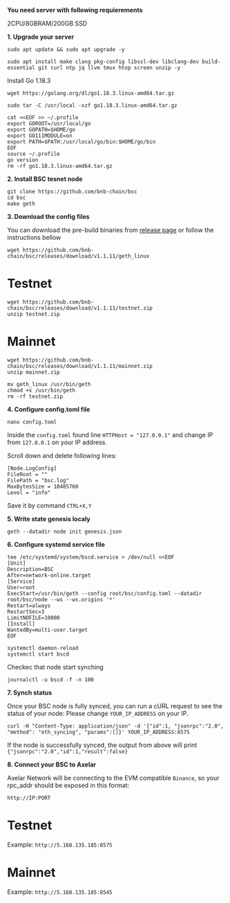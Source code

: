 **You need server with following requierements**

2CPU/8GBRAM/200GB SSD

**1. Upgrade your server**
```
sudo apt update && sudo apt upgrade -y
```
```
sudo apt install make clang pkg-config libssl-dev libclang-dev build-essential git curl ntp jq llvm tmux htop screen unzip -y
```
Install Go 1.18.3
```
wget https://golang.org/dl/go1.18.3.linux-amd64.tar.gz
```
```
sudo tar -C /usr/local -xzf go1.18.3.linux-amd64.tar.gz
```
```
cat <<EOF >> ~/.profile
export GOROOT=/usr/local/go
export GOPATH=$HOME/go
export GO111MODULE=on
export PATH=$PATH:/usr/local/go/bin:$HOME/go/bin
EOF
source ~/.profile
go version
rm -rf go1.18.3.linux-amd64.tar.gz
```
**2. Install BSC tesnet node**
```
git clone https://github.com/bnb-chain/bsc
cd bsc
make geth
```
**3. Download the config files**

You can download the pre-build binaries from [release page](https://github.com/bnb-chain/bsc/releases/latest) or follow the instructions bellow
```
wget https://github.com/bnb-chain/bsc/releases/download/v1.1.11/geth_linux
```
# Testnet
```
wget https://github.com/bnb-chain/bsc/releases/download/v1.1.11/testnet.zip
unzip testnet.zip
```
# Mainnet
```
wget https://github.com/bnb-chain/bsc/releases/download/v1.1.11/mainnet.zip
unzip mainnet.zip
```
```
mv geth_linux /usr/bin/geth
chmod +x /usr/bin/geth
rm -rf testnet.zip
```
**4. Configure config.toml file**
```
nano config.toml
```
Inside the ``config.toml`` found line ``HTTPHost = "127.0.0.1"`` and change IP from ``127.0.0.1`` on your IP address.

Scroll down and delete following lines:
```
[Node.LogConfig]
FileRoot = ""
FilePath = "bsc.log"
MaxBytesSize = 10485760
Level = "info"
```
Save it by command ``CTRL+X,Y``

**5. Write state genesis localy**
```
geth --datadir node init genesis.json
```
**6. Configure systemd service file**
```
tee /etc/systemd/system/bscd.service > /dev/null <<EOF
[Unit]
Description=BSC
After=network-online.target
[Service]
User=root
ExecStart=/usr/bin/geth --config root/bsc/config.toml --datadir root/bsc/node --ws --ws.origins '*'
Restart=always
RestartSec=3
LimitNOFILE=10000
[Install]
WantedBy=multi-user.target
EOF
```
```
systemctl daemon-reload
systemctl start bscd
```
Checkec that node start synching
```
journalctl -u bscd -f -n 100
```
**7. Synch status**

Once your BSC node is fully synced, you can run a cURL request to see the status of your node: Please change ``YOUR_IP_ADDRESS`` on your IP.
```
curl -H "Content-Type: application/json" -d '{"id":1, "jsonrpc":"2.0", "method": "eth_syncing", "params":[]}' YOUR_IP_ADDRESS:8575
```
If the node is successfully synced, the output from above will print ``{"jsonrpc":"2.0","id":1,"result":false}``

**8. Connect your BSC to Axelar**

Axelar Network will be connecting to the EVM compatible ``Binance``, so your rpc_addr should be exposed in this format:

``http://IP:PORT``

# Testnet

Example: ``http://5.168.135.185:8575``


# Mainnet

Example: ``http://5.168.135.185:8545``
